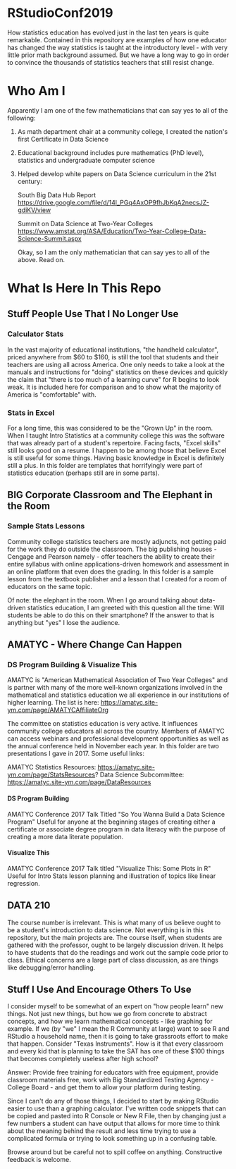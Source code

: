 # RStudioConf2019

How statistics education has evolved just in the last ten years is quite remarkable. Contained in this repository are examples of how one educator has changed the way statistics is taught at the introductory level - with very little prior math background assumed. But we have a long way to go in order to convince the thousands of statistics teachers that still resist change.

# Who Am I

Apparently I am one of the few mathematicians that can say yes to all of the following:
1) As math department chair at a community college, I created the nation's first Certificate in Data Science
2) Educational background includes pure mathematics (PhD level), statistics and undergraduate computer science
3) Helped develop white papers on Data Science curriculum in the 21st century:

    South Big Data Hub Report https://drive.google.com/file/d/14l_PGq4AxOP9fhJbKqA2necsJZ-gdiKV/view
    
    Summit on Data Science at Two-Year Colleges https://www.amstat.org/ASA/Education/Two-Year-College-Data-Science-Summit.aspx
    
   Okay, so I am the only mathematician that can say yes to all of the above. Read on.

# What Is Here In This Repo

## Stuff People Use That I No Longer Use

### Calculator Stats

In the vast majority of educational institutions, "the handheld calculator", priced anywhere from $60 to $160, is still the tool that students and their teachers are using all across America. One only needs to take a look at the manuals and instructions for "doing" statistics on these devices and quickly the claim that "there is too much of a learning curve" for R begins to look weak. It is included here for comparison and to show what the majority of America is "comfortable" with.

### Stats in Excel

For a long time, this was considered to be the "Grown Up" in the room. When I taught Intro Statistics at a community college this was the software that was already part of a student's repertoire. Facing facts, "Excel skills" still looks good on a resume. I happen to be among those that believe Excel is still useful for some things. Having basic knowledge in Excel is definitely still a plus. In this folder are templates that horrifyingly were part of statistics education (perhaps still are in some parts).

## BIG Corporate Classroom and The Elephant in the Room

### Sample Stats Lessons

Community college statistics teachers are mostly adjuncts, not getting paid for the work they do outside the classroom. The big publishing houses - Cengage and Pearson namely - offer teachers the ability to create their entire syllabus with online applications-driven homework and assessment in an online platform that even does the grading. In this folder is a sample lesson from the textbook publisher and a lesson that I created for a room of educators on the same topic.

Of note: the elephant in the room. When I go around talking about data-driven statistics education, I am greeted with this question all the time: Will students be able to do this on their smartphone? If the answer to that is anything but "yes" I lose the audience.

## AMATYC - Where Change Can Happen

### DS Program Building & Visualize This

AMATYC is "American Mathematical Association of Two Year Colleges" and is partner with many of the more well-known organizations involved in the mathematical and statistics education we all experience in our institutions of higher learning. The list is here: https://amatyc.site-ym.com/page/AMATYCAffiliateOrg

The committee on statistics education is very active. It influences community college educators all across the country. Members of AMATYC can access webinars and professional development opportunities as well as the annual conference held in November each year. In this folder are two presentations I gave in 2017. Some useful links:

AMATYC Statistics Resources: https://amatyc.site-ym.com/page/StatsResources?
Data Science Subcommittee: https://amatyc.site-ym.com/page/DataResources

#### DS Program Building

AMATYC Conference 2017 Talk Titled "So You Wanna Build a Data Science Program"
Useful for anyone at the beginning stages of creating either a certificate or associate degree program in data literacy with the purpose of creating a more data literate population.

#### Visualize This

AMATYC Conference 2017 Talk titled "Visualize This: Some Plots in R"
Useful for Intro Stats lesson planning and illustration of topics like linear regression.

## DATA 210

The course number is irrelevant. This is what many of us believe ought to be a student's introduction to data science. Not everything is in this repository, but the main projects are. The course itself, when students are gathered with the professor, ought to be largely discussion driven. It helps to have students that do the readings and work out the sample code prior to class. Ethical concerns are a large part of class discussion, as are things like debugging/error handling.

## Stuff I Use And Encourage Others To Use

I consider myself to be somewhat of an expert on "how people learn" new things. Not just new things, but how we go from concrete to abstract concepts, and how we learn mathematical concepts - like graphing for example. If we (by "we" I mean the R Community at large) want to see R and RStudio a household name, then it is going to take grassroots effort to make that happen. Consider "Texas Instruments". How is it that every classroom and every kid that is planning to take the SAT has one of these $100 things that becomes completely useless after high school?

Answer: Provide free training for educators with free equipment, provide classroom materials free, work with Big Standardized Testing Agency - College Board - and get them to allow your platform during testing.

Since I can't do any of those things, I decided to start by making RStudio easier to use than a graphing calculator. I've written code snippets that can be copied and pasted into R Console or New R File, then by changing just a few numbers a student can have output that allows for more time to think about the meaning behind the result and less time trying to use a complicated formula or trying to look something up in a confusing table.

Browse around but be careful not to spill coffee on anything. Constructive feedback is welcome.

